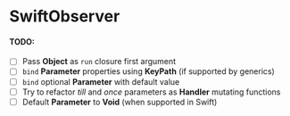 # SwiftObserver
#### TODO:
- [ ] Pass __Object__ as `run` closure first argument
- [ ] `bind` __Parameter__ properties using __KeyPath__ (if supported by generics)
- [ ] `bind` optional __Parameter__ with default value
- [ ] Try to refactor _till_ and _once_ parameters as __Handler__ mutating functions
- [ ] Default __Parameter__ to __Void__ (when supported in Swift)
